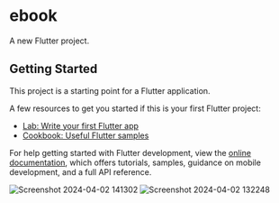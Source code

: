 # ebook

A new Flutter project.

## Getting Started

This project is a starting point for a Flutter application.

A few resources to get you started if this is your first Flutter project:

- [Lab: Write your first Flutter app](https://docs.flutter.dev/get-started/codelab)
- [Cookbook: Useful Flutter samples](https://docs.flutter.dev/cookbook)

For help getting started with Flutter development, view the
[online documentation](https://docs.flutter.dev/), which offers tutorials,
samples, guidance on mobile development, and a full API reference.



![Screenshot 2024-04-02 141302](https://github.com/iamtonyjohn/ebook/assets/138686875/dfd0f3b3-d97b-4167-b7c3-f2b9010d20e7)
![Screenshot 2024-04-02 132248](https://github.com/iamtonyjohn/ebook/assets/138686875/ed11b02f-1b02-4d24-b173-a2fba9605fa7)

